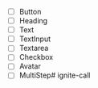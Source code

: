 
- [ ] Button
- [ ] Heading
- [ ] Text
- [ ] TextInput
- [ ] Textarea
- [ ] Checkbox
- [ ] Avatar
- [ ] MultiStep# ignite-call
